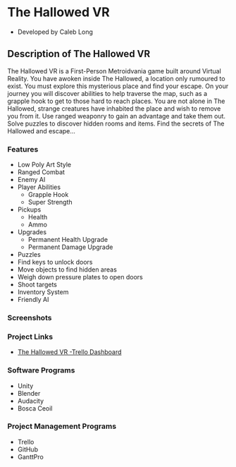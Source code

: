 # The Hallowed VR
* Developed by Caleb Long

## Description of The Hallowed VR
The Hallowed VR is a First-Person Metroidvania game built around Virtual Reality. You have awoken inside The Hallowed, a location only rumoured to exist. You must explore this mysterious place and find your escape. On your journey you will discover abilities to help traverse the map, such as a grapple hook to get to those hard to reach places. You are not alone in The Hallowed, strange creatures have inhabited the place and wish to remove you from it. Use ranged weaponry to gain an advantage and take them out. Solve puzzles to discover hidden rooms and items. Find the secrets of The Hallowed and escape...

### Features
* Low Poly Art Style
* Ranged Combat
* Enemy AI
* Player Abilities
  * Grapple Hook
  * Super Strength
* Pickups
  * Health
  * Ammo
* Upgrades
  * Permanent Health Upgrade
  * Permanent Damage Upgrade
 * Puzzles
  * Find keys to unlock doors
  * Move objects to find hidden areas
  * Weigh down pressure plates to open doors
  * Shoot targets
* Inventory System
* Friendly AI 

### Screenshots

### Project Links
* [The Hallowed VR -Trello Dashboard](https://trello.com/invite/b/nVSZLB24/4b36d8a3d04c71445741f6ed38fb5635/hallowed-dungeon-vr)

### Software Programs
* Unity
* Blender
* Audacity
* Bosca Ceoil

### Project Management Programs
* Trello
* GitHub
* GanttPro
